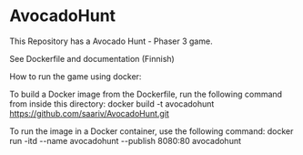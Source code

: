 # AvocadoHunt

This Repository has a Avocado Hunt - Phaser 3 game. 

See Dockerfile and documentation (Finnish) 

How to run the game using docker: 

To build a Docker image from the Dockerfile, run the following command from inside this directory:
docker build -t avocadohunt https://github.com/saariv/AvocadoHunt.git

To run the image in a Docker container, use the following command:
docker run -itd --name avocadohunt --publish 8080:80 avocadohunt


